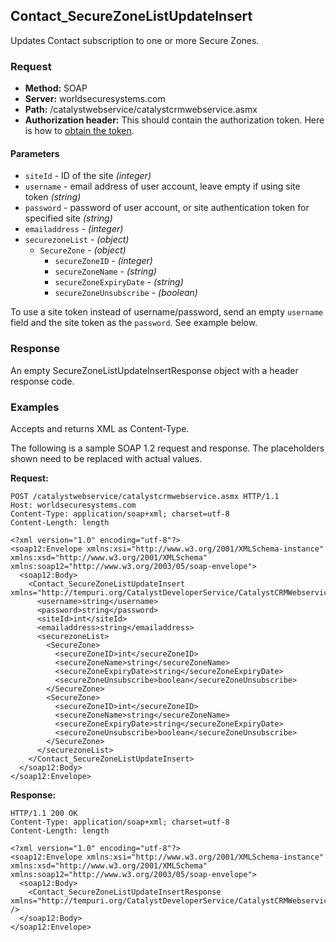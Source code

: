 ## Contact_SecureZoneListUpdateInsert

Updates Contact subscription to one or more Secure Zones.

### Request

* **Method:** SOAP
* **Server:** worldsecuresystems.com
* **Path:** /catalystwebservice/catalystcrmwebservice.asmx
* **Authorization header:** This should contain the authorization token. Here is how to [obtain the token](http://developers.businesscatalyst.com/developer-documentation/oauth-in-bc.html).

#### Parameters

* `siteId` - ID of the site *(integer)*
* `username` - email address of user account, leave empty if using site token *(string)*
* `password` - password of user account, or site authentication token for specified site *(string)*
* `emailaddress` - *(integer)*
* `securezoneList` - *(object)*
	* `SecureZone` - *(object)*
		* `secureZoneID` - *(integer)*
		* `secureZoneName` - *(string)*
		* `secureZoneExpiryDate` - *(string)*
		* `secureZoneUnsubscribe` - *(boolean)*

To use a site token instead of username/password, send an empty `username` field and the site token as the `password`. See example below.

### Response

An empty SecureZoneListUpdateInsertResponse object with a header response code.

### Examples

Accepts and returns XML as Content-Type. 

The following is a sample SOAP 1.2 request and response. The placeholders shown need to be replaced with actual values.

**Request:**
~~~
POST /catalystwebservice/catalystcrmwebservice.asmx HTTP/1.1
Host: worldsecuresystems.com
Content-Type: application/soap+xml; charset=utf-8
Content-Length: length

<?xml version="1.0" encoding="utf-8"?>
<soap12:Envelope xmlns:xsi="http://www.w3.org/2001/XMLSchema-instance" xmlns:xsd="http://www.w3.org/2001/XMLSchema" xmlns:soap12="http://www.w3.org/2003/05/soap-envelope">
  <soap12:Body>
    <Contact_SecureZoneListUpdateInsert xmlns="http://tempuri.org/CatalystDeveloperService/CatalystCRMWebservice">
      <username>string</username>
      <password>string</password>
      <siteId>int</siteId>
      <emailaddress>string</emailaddress>
      <securezoneList>
        <SecureZone>
          <secureZoneID>int</secureZoneID>
          <secureZoneName>string</secureZoneName>
          <secureZoneExpiryDate>string</secureZoneExpiryDate>
          <secureZoneUnsubscribe>boolean</secureZoneUnsubscribe>
        </SecureZone>
        <SecureZone>
          <secureZoneID>int</secureZoneID>
          <secureZoneName>string</secureZoneName>
          <secureZoneExpiryDate>string</secureZoneExpiryDate>
          <secureZoneUnsubscribe>boolean</secureZoneUnsubscribe>
        </SecureZone>
      </securezoneList>
    </Contact_SecureZoneListUpdateInsert>
  </soap12:Body>
</soap12:Envelope>
~~~

**Response:**
~~~
HTTP/1.1 200 OK
Content-Type: application/soap+xml; charset=utf-8
Content-Length: length

<?xml version="1.0" encoding="utf-8"?>
<soap12:Envelope xmlns:xsi="http://www.w3.org/2001/XMLSchema-instance" xmlns:xsd="http://www.w3.org/2001/XMLSchema" xmlns:soap12="http://www.w3.org/2003/05/soap-envelope">
  <soap12:Body>
    <Contact_SecureZoneListUpdateInsertResponse xmlns="http://tempuri.org/CatalystDeveloperService/CatalystCRMWebservice" />
  </soap12:Body>
</soap12:Envelope>
~~~
